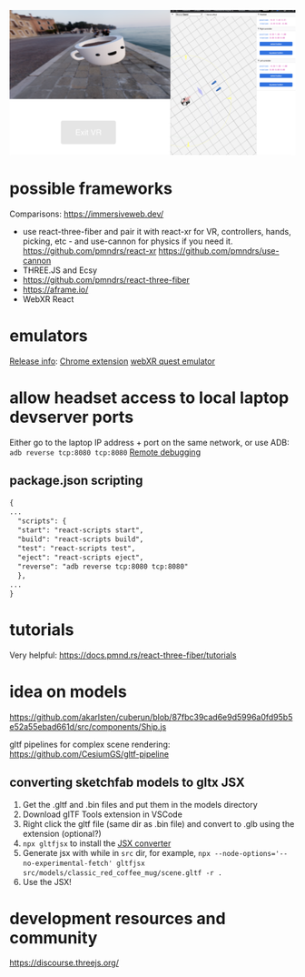 ![](./cute_mug.png)

# possible frameworks
Comparisons: https://immersiveweb.dev/
- use react-three-fiber and pair it with react-xr for VR, controllers, hands, picking, etc - and use-cannon for physics if you need it. https://github.com/pmndrs/react-xr https://github.com/pmndrs/use-cannon
- THREE.JS and Ecsy
- https://github.com/pmndrs/react-three-fiber
- https://aframe.io/
- WebXR React

# emulators
[Release info](https://blog.mozvr.com/webxr-emulator-extension/): [Chrome extension](https://chrome.google.com/webstore/detail/webxr-api-emulator/mjddjgeghkdijejnciaefnkjmkafnnje)
[webXR quest emulator](https://github.com/felixtrz/WebXRQuestEmulator)

# allow headset access to local laptop devserver ports
Either go to the laptop IP address + port on the same network, or use ADB: `adb reverse tcp:8080 tcp:8080`
[Remote debugging](https://stackoverflow.com/questions/56403318/can-i-remotely-access-web-browser-tabs-in-my-oculus-quest-oculus-go-from-a-progr)

## package.json scripting

```
{
...
  "scripts": {
  "start": "react-scripts start",
  "build": "react-scripts build",
  "test": "react-scripts test",
  "eject": "react-scripts eject",
  "reverse": "adb reverse tcp:8080 tcp:8080"
  },
...
}
```

# tutorials
Very helpful: https://docs.pmnd.rs/react-three-fiber/tutorials


# idea on models
https://github.com/akarlsten/cuberun/blob/87fbc39cad6e9d5996a0fd95b5e52a55ebad661d/src/components/Ship.js

gltf pipelines for complex scene rendering: https://github.com/CesiumGS/gltf-pipeline


## converting sketchfab models to gltx JSX
1. Get the .gltf and .bin files and put them in the models directory
1. Download glTF Tools extension in VSCode
1. Right click the gltf file (same dir as .bin file) and convert to .glb using the extension (optional?)
1. `npx gltfjsx` to install the [JSX converter](https://github.com/pmndrs/gltfjsx)
1. Generate jsx with while in `src` dir, for example, `npx --node-options='--no-experimental-fetch' gltfjsx src/models/classic_red_coffee_mug/scene.gltf -r .`
1. Use the JSX!

# development resources and community
https://discourse.threejs.org/
